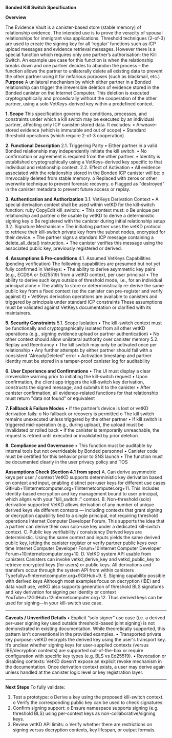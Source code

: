 **Bonded Kill Switch Specification**

**Overview**

The Evidence Vault is a canister-based store (stable memory) of relationship evidence. The intended use is to prove the veracity of spousal relationships for immigrant visa applications. Threshold techniques (2-of-3) are used to create the signing key for all ‘regular’ functions such as ICP upload messages and evidence retrieval messages. However there is a special function which requires only one partner’s authorisation: the Kill Switch. An example use case for this function is when the relationship breaks down and one partner decides to abandon the process – the function allows the partner to unilaterally delete all existing data to prevent the other partner using it for nefarious purposes (such as blackmail, etc.) 
**Purpose**
A unilateral mechanism by which either partner in a Bonded relationship can trigger the irreversible deletion of evidence stored in the Bonded canister on the Internet Computer. This deletion is executed cryptographically and procedurally without the cooperation of the other partner, using a solo VetKeys-derived key within a predefined context.

**1. Scope**
This specification governs the conditions, processes, and constraints under which a kill switch may be executed by an individual partner, affecting only ICP canister-stored data. It excludes:
•	Arweave-stored evidence (which is immutable and out of scope)
•	Standard threshold operations (which require 2-of-3 cooperation)

**2. Functional Description**
2.1. Triggering Party
•	Either partner in a valid Bonded relationship may independently initiate the kill switch.
•	No confirmation or agreement is required from the other partner.
•	Identity is established cryptographically using a VetKeys-derived key specific to that individual and relationship context.
2.2. Effect of Activation
•	All evidence associated with the relationship stored in the Bonded ICP canister will be:
o	Irrevocably deleted from stable memory.
o	Replaced with zeros or other overwrite technique to prevent forensic recovery.
o	Flagged as "destroyed" in the canister metadata to prevent future access or replay.

**3. Authentication and Authorization**
3.1. VetKeys Derivation Context
•	A special derivation context shall be used within vetKD for the kill-switch function:
ruby
CopyEdit
kill_switch:<relationshipID>:<partnerPrincipal>
•	This context must:
o	Be unique per relationship and partner
o	Be usable by vetKD to derive a deterministic signing key
o	Be registered with the canister during initial relationship setup
3.2. Signature Mechanism
•	The initiating partner uses the vetKD protocol to retrieve their kill-switch private key from the subnet nodes, encrypted for their device.
•	The partner signs a standard ICP message containing a delete_all_data() instruction.
•	The canister verifies this message using the associated public key, previously registered or derived.

**4. Assumptions & Pre-conditions**
4.1. Assumed VetKeys Capabilities (pending verification)
The following capabilities are presumed but not yet fully confirmed in VetKeys:
•	The ability to derive asymmetric key pairs (e.g., ECDSA or Ed25519) from a vetKD context, per user principal
•	The ability to derive such keys outside of threshold mode, i.e., for an individual principal alone
•	The ability to store or deterministically re-derive the same public key from a fixed context (so the canister can pre-register and verify against it)
•	VetKeys derivation operations are available to canisters and triggered by principals under standard ICP constraints
These assumptions must be validated against VetKeys documentation or clarified with its maintainers.

**5. Security Constraints**
5.1. Scope Isolation
•	The kill-switch context must be functionally and cryptographically isolated from all other vetKD operations (e.g., signing evidence upload or partner authentication)
•	No other context should allow unilateral authority over canister memory
5.2. Replay and Reentrancy
•	The kill switch may only be activated once per relationship
•	Any further attempts by either partner should fail with a consistent “AlreadyDeleted” error
•	Activation timestamp and partner identity must be stored in a tamper-proof canister log for auditability

**6. User Experience and Confirmations**
•	The UI must display a clear irreversible warning prior to initiating the kill-switch request
•	Upon confirmation, the client app triggers the kill-switch key derivation, constructs the signed message, and submits it to the canister
•	After canister confirmation, all evidence-related functions for that relationship must return "data not found" or equivalent

**7. Fallback & Failure Modes**
•	If the partner’s device is lost or vetKD derivation fails:
o	No fallback or recovery is permitted
o	The kill switch remains unexecuted unless triggered by the other partner
•	If kill switch is triggered mid-operation (e.g., during upload), the upload must be invalidated or rolled back
•	If the canister is temporarily unreachable, the request is retried until executed or invalidated by prior deletion

**8. Compliance and Governance**
•	This function must be auditable by internal tools but not overrideable by Bonded personnel
•	Canister code must be certified for this behavior prior to SNS launch
•	The function must be documented clearly in the user privacy policy and TOS

**Assumptions Check (Section 4.1 from spec)**
A. Can derive asymmetric keys per user / context
VetKD supports deterministic key derivation based on context and input, enabling distinct per-user keys for different use cases GitHub+11internetcomputer.org+11internetcomputer.org+11.
This includes identity-based encryption and key management bound to user principal, which aligns with your "kill_switch:<relationshipID>:<partnerPrincipal>" context.
B. Non-threshold (solo) derivation supported
VetKD allows derivation of any number of unique derived keys via different contexts — including contexts that grant signing or decryption capability tied to a single principal, not requiring threshold operations Internet Computer Developer Forum.
This supports the idea that a partner can derive their own solo-use key under a dedicated kill-switch context.
C. Public key verifiability / consistency
Derived keys are deterministic. Using the same context and inputs yields the same derived public key, letting the canister register or verify partner public keys over time Internet Computer Developer Forum+10Internet Computer Developer Forum+10internetcomputer.org+10.
D. VetKD system API usable from canisters
Canisters can invoke vetkd_derive_key and vetkd_public_key to retrieve encrypted keys (for users) or public keys. All derivations and transfers occur through the system API from within canisters Typefully+9internetcomputer.org+9GitHub+9.
E. Signing capability possible with derived keys
Although most examples focus on decryption (IBE) and data vault use, vetKD also supports generation of threshold BLS signatures and key derivation for signing per identity or context YouTube+12GitHub+12internetcomputer.org+12.
Thus derived keys can be used for signing—in your kill-switch use case.
________________________________________
**Caveats / Unverified Details**
•	Explicit “solo signer” use case (i.e. a derived per-user signing key used outside threshold-based joint signing) is not demonstrated in existing documentation. While theoretically supported, this pattern isn't conventional in the provided examples.
•	Transported private key purpose: vetKD encrypts the derived key using the user's transport key. It’s unclear whether signing keys for user-supplied contexts (versus IBE/decryption contexts) are supported out-of-the-box or require configuration with specific key types (e.g. BLS vs Ed25519).
•	Revocation or disabling contexts: VetKD doesn’t expose an explicit revoke mechanism in the documentation. Once derivation context exists, a user may derive again unless handled at the canister logic level or key registration layer.

_______________________________________
**Next Steps**
To fully validate:
1.	Test a prototype:
o	Derive a key using the proposed kill-switch context.
o	Verify the corresponding public key can be used to check signatures.
2.	Confirm signing support:
o	Ensure namespace supports signing (e.g. threshold BLS) using per-context keys as non-collaborative/signing keys.
3.	Review vetKD API limits:
o	Verify whether there are restrictions on signing versus decryption contexts, key lifespan, or output formats.


